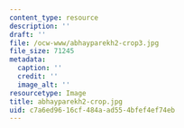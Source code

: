 ```yaml
---
content_type: resource
description: ''
draft: ''
file: /ocw-www/abhayparekh2-crop3.jpg
file_size: 71245
metadata:
  caption: ''
  credit: ''
  image_alt: ''
resourcetype: Image
title: abhayparekh2-crop.jpg
uid: c7a6ed96-16cf-484a-ad55-4bfef4ef74eb
---
```

